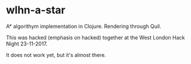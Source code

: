 # wlhn-a-star

A\* algorithym implementation in Clojure. Rendering through Quil.

This was hacked (emphasis on hacked) together at the West London Hack Night 23-11-2017.

It does not work yet, but it's almost there.
